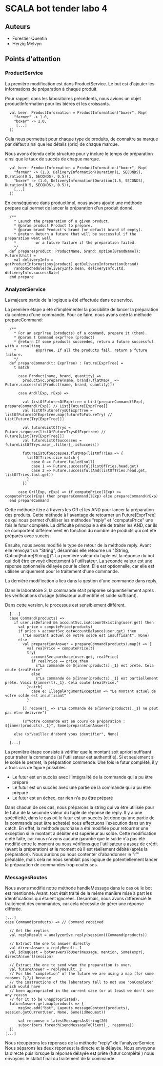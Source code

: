 <h1> SCALA bot tender labo 4</h1>

<h2> Auteurs </h2>

* Forestier Quentin
* Herzig Melvyn

<h2> Points d'attention </h2>

<h3> ProductService </h3>

La première modification est dans ProductService. Le but est d'ajouter les informations de préparation à chaque produit.

Pour rappel, dans les laboratoires précédents, nous avions un objet productInformation pour les bières et les croissants. 

```
  val beer: ProductInformation = ProductInformation("boxer", Map(
    "farmer" -> 1.0,
    "boxer" -> 1.0,
     [...]
  ))
```

Cela nous permettait pour chaque type de produits, de connaître sa marque par défaut ainsi que les détails (prix) de chaque marque.

Nous avons étendu cette structure pour y inclure le temps de préparation ainsi que le taux de succès de chaque marque.

```
  val beer: ProductInformation = ProductInformation("boxer", Map(
    "farmer" -> (1.0, DeliveryInformation(Duration(1, SECONDS), Duration(0.5, SECONDS), 0.5)),
    "boxer" -> (1.0, DeliveryInformation(Duration(1.5, SECONDS), Duration(0.5, SECONDS), 0.5)),
    [...]
  ))
```

En conséquence dans productImpl, nous avons ajouté une méthode prepare qui permet de lancer la préparation d'un produit donné.

```
  /**
    * Launch the preparation of a given product.
    * @param product Product to prepare.
    * @param brand Product's brand (or default brand if empty).
    * @return Return a future that will be successful if the preparation went well
    *         or a future failure if the preparation failed.
    */
  def prepare(product: ProductName, brand: Option[BrandName]): Future[Unit] =
    val deliveryInfo = getProductInformations(product).getDeliveryInformation(brand)
    randomSchedule(deliveryInfo.mean, deliveryInfo.std, deliveryInfo.successRate)
  end prepare
```

<h3> AnalyzerService </h3>

La majeure partie de la logique a été effectuée dans ce service.

La première étape a été d'implémenter la possibilité de lancer la préparation du contenu d'une commande.
Pour ce faire, nous avons créé la méthode prepareCommand:

```
  /**
    * For an exprTree (products) of a command, prepare it (them).
    * @param t Command exprTree (product)
    * @return If some products succeeded, return a future successful with a resulting
    *         exprTree. If all the products fail, return a future failure.
    */  
  def prepareCommand(t: ExprTree) : Future[ExprTree] =
    t match

      case Product(name, brand, quantity) =>
        productSvc.prepare(name, brand).flatMap(_ => Future.successful(Product(name, brand, quantity)))

      case And(lExp, rExp) =>

        val listOfFuturesOfExprtree = List(prepareCommand(lExp), prepareCommand(rExp)) // List[Future[ExprTree]]
        val listOfFutureTrysOfExprtree = listOfFuturesOfExprtree.map(futureToFutureTry) // List[Future[Try[ExprTree]]]

        val futureListOfTrys = Future.sequence(listOfFutureTrysOfExprtree) // Future[List[Try[ExprTree]]]
        val futureListOfSuccesses = futureListOfTrys.map(_.filter(_.isSuccess))

        futureListOfSuccesses.flatMap(listOfTries => {
          listOfTries.size match {
            case 0 => Future.failed(null)
            case 1 => Future.successful(listOfTries.head.get)
            case 2 => Future.successful(And(listOfTries.head.get, listOfTries.last.get))
          }
        })

      case Or(lExp, rExp) => if computePrice(lExp) <= computePrice(rExp) then prepareCommand(lExp) else prepareCommand(rExp)
  end prepareCommand
```

Cette méthode itère à travers les OR et les AND pour lancer la préparation des produits. Cette méthode à l'avantage de retourner un Future[ExprTree] ce qui nous permet d'utiliser les méthodes "reply" et "computePrice" une fois le futur complété. La difficulté principale a été de traiter les AND, car ils se comportent différemment en fonction du nombre de produits qui ont été préparés avec succès.

Ensuite, nous avons modifié le type de retour de la méthode reply. Avant elle renvoyait un "String", désormais elle retourne un "(String, Option[Future[String]])". La première valeur du tuple est la réponse du bot qui doit être envoyé directement à l'utilisateur. La seconde valeur est une réponse optionnelle délayée pour le client. Elle est optionnelle, car elle est utilisée uniquement pour le traitement d'une commande.

La dernière modification a lieu dans la gestion d'une commande dans reply.

Dans le laboratoire 3, la commande était préparée séquentiellement après les vérifications d'usage (utilisateur authentifié et solde suffisant).

Dans cette version, le processus est sensiblement différent.

```
  [...]
  case Command(products) =>
    if user.isDefined && accountSvc.isAccountExisting(user.get) then
      val price = computePrice(products)
      if price > accountSvc.getAccountBalance(user.get) then
        ("Le montant actuel de votre solde est insuffisant", None)
      else
        val preparationAnswer = prepareCommand(products).map(t => {
          val realPrice = computePrice(t)
          try{
            accountSvc.purchase(user.get, realPrice)
            if realPrice == price then
              s"La commande de ${inner(products)._1} est prête. Cela coute $realPrice"
            else
              s"La commande de ${inner(products)._1} est partiellement prête. Voici ${inner(t)._1}. Cela coute $realPrice."
          }catch{
            case e: IllegalArgumentException => "Le montant actuel de votre solde est insuffisant"
          }

        }).recover(_ => s"La commande de ${inner(products)._1} ne peut pas être délivrée")

        (s"Votre commande est en cours de préparation : ${inner(products)._1}", Some(preparationAnswer))

    else (s"Veuillez d'abord vous identifier", None)

  [...]  
```

La première étape consiste à vérifier que le montant soit apriori suffisant pour traiter la commande (si l'utilisateur est authentifié). Si et seulement si le solde le permet, la préparation commence. Une fois le futur complété, il y a trois cas de figure possibles:

* Le futur est un succès avec l'intégralité de la commande qui a pu être préparé
* Le futur est un succès avec une partie de la commande qui a pu être préparé
* Le futur est un échec, car rien n'a pu être préparé

Dans chacun de ces cas, nous préparons la string qui va être utilisée pour le futur de la seconde valeur du tuple de réponse de reply.
Il y a une spécificité, dans le cas où le futur est un succès (et donc qu'une partie de la commande peut être achetée) nous effectuons l'exécution dans un try catch. En effet, la méthode purchase a été modifiée pour retourner une exception si le montant à débiter est supérieur au solde. Cette modification a été faite, car nous n'avons aucune garantie que le solde n'a pas été modifié entre le moment ou nous vérifions que l'utilisateur a assez de crédit (avant la préparation) et le moment où il est réellement débité (après la préparation). Nous aurions pu nous contenter d'abandonner le "if" préalable, mais cela ne nous semblait pas logique de potentiellement lancer la préparation de commandes trop couteuses.

<h3> MessagesRoutes </h3>

Nous avons modifié notre méthode handleMessage dans le cas où le bot est mentionné. Avant, tout était traité de la même manière mise à part les identifications qui étaient ignorées. Désormais, nous avons différencié le traitement des commandes, car cela nécessite de gérer une réponse différée. 

```
[...]
case Command(products) => // Command received

  // Get the replies
  val replyResult = analyzerSvc.reply(session)(Command(products))

  // Extract the one to answer directly
  val directAnswer = replyResult._1
  val idRequest = botAnswersToUser(message, mention, Some(expr), directAnswer)(session)

  // Extract the one to send when the preparation is over.
  val futureAnswer = replyResult._2
  // For the "completion" of the future we are using a map (for some reasons ?¿?¿) because
  // the instructions of the laboratory tell to not use "onComplete" which would have
  // been appropriated in the current case (or at least we don't see any reason
  // for it to be unappropriated).
  futureAnswer.get.map(products => {
      msgSvc.add("bot", Layouts.messageContent(products), session.getCurrentUser, None, Some(idRequest))

      val response = latestMessagesAsString(20)
      subscribers.foreach(sendMessageToClient(_, response))
  })
[...]
```

Nous récupérons les réponses de la méthode "reply" de l'analyzerService. Nous séparons les deux réponses: la directe et la délayée. Nous envoyons la directe puis lorsque la réponse délayée est prête (futur complété ) nous envoyons le statut final du traitement de la commande.





